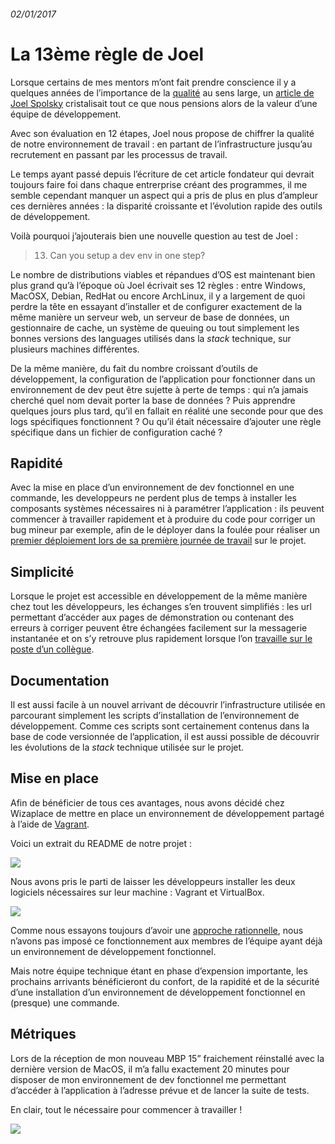 ###### 02/01/2017

# La 13ème règle de Joel

Lorsque certains de mes mentors m’ont fait prendre conscience il y a quelques années de l’importance de la [qualité](https://github.com/KuiKui/Blog/blob/master/posts/2012-02-08_La-qualite.md#la-qualit%C3%A9) au sens large, un [article de Joel Spolsky](https://www.joelonsoftware.com/2000/08/09/the-joel-test-12-steps-to-better-code/) cristalisait tout ce que nous pensions alors de la valeur d’une équipe de développement.


Avec son évaluation en 12 étapes, Joel nous propose de chiffrer la qualité de notre environnement de travail : en partant de l’infrastructure jusqu’au recrutement en passant par les processus de travail.


Le temps ayant passé depuis l’écriture de cet article fondateur qui devrait toujours faire foi dans chaque entrerprise créant des programmes, il me semble cependant manquer un aspect qui a pris de plus en plus d’ampleur ces dernières années : la disparité croissante et l’évolution rapide des outils de développement.


Voilà pourquoi j’ajouterais bien une nouvelle question au test de Joel :


>  13. Can you setup a dev env in one step?


Le nombre de distributions viables et répandues d’OS est maintenant bien plus grand qu’à l’époque où Joel écrivait ses 12 règles : entre Windows, MacOSX, Debian, RedHat ou encore ArchLinux, il y a largement de quoi perdre la tête en essayant d’installer et de configurer exactement de la même manière un serveur web, un serveur de base de données, un gestionnaire de cache, un système de queuing ou tout simplement les bonnes versions des languages utilisés dans la _stack_ technique, sur plusieurs machines différentes.


De la même manière, du fait du nombre croissant d’outils de développement, la configuration de l’application pour fonctionner dans un environnement de dev peut être sujette à perte de temps : qui n’a jamais cherché quel nom devait porter la base de données ? Puis apprendre quelques jours plus tard, qu’il en fallait en réalité une seconde pour que des logs spécifiques fonctionnent ? Ou qu’il était nécessaire d’ajouter une règle spécifique dans un fichier de configuration caché ?


## Rapidité

Avec la mise en place d’un environnement de dev fonctionnel en une commande, les developpeurs ne perdent plus de temps à installer les composants systèmes nécessaires ni à paramétrer l’application : ils peuvent commencer à travailler rapidement et à produire du code pour corriger un bug mineur par exemple, afin de le déployer dans la foulée pour réaliser un [premier déploiement lors de sa première journée de travail](http://blog.crowdcast.io/engineers-ship-code-on-day-1/) sur le projet.


## Simplicité

Lorsque le projet est accessible en développement de la même manière chez tout les développeurs, les échanges s’en trouvent simplifiés : les url permettant d’accéder aux pages de démonstration ou contenant des erreurs à corriger peuvent être échangées facilement sur la messagerie instantanée et on s’y retrouve plus rapidement lorsque l’on [travaille sur le poste d’un collègue](https://developer.atlassian.com/blog/2015/05/try-pair-programming/).


## Documentation

Il est aussi facile à un nouvel arrivant de découvrir l’infrastructure utilisée en parcourant simplement les scripts d’installation de l’environnement de développement. Comme ces scripts sont certainement contenus dans la base de code versionnée de l’application, il est aussi possible de découvrir les évolutions de la _stack_ technique utilisée sur le projet.


## Mise en place

Afin de bénéficier de tous ces avantages, nous avons décidé chez Wizaplace de mettre en place un environnement de développement partagé à l’aide de [Vagrant](https://www.vagrantup.com/).


Voici un extrait du README de notre projet :


![](https://user-images.githubusercontent.com/748924/77312613-9a0b1080-6d02-11ea-8898-8891b94e0e4f.png)


Nous avons pris le parti de laisser les développeurs installer les deux logiciels nécessaires sur leur machine : Vagrant et VirtualBox.


![](https://user-images.githubusercontent.com/748924/77312615-9aa3a700-6d02-11ea-8662-76856d671b62.png)


Comme nous essayons toujours d’avoir une [approche rationnelle](http://mnapoli.fr/approaching-coding-style-rationally/), nous n’avons pas imposé ce fonctionnement aux membres de l’équipe ayant déjà un environnement de développement fonctionnel.


Mais notre équipe technique étant en phase d’expension importante, les prochains arrivants bénéficieront du confort, de la rapidité et de la sécurité d’une installation d’un environnement de développement fonctionnel en (presque) une commande.


## Métriques

Lors de la réception de mon nouveau MBP 15” fraichement réinstallé avec la dernière version de MacOS, il m’a fallu exactement 20 minutes pour disposer de mon environnement de dev fonctionnel me permettant d’accéder à l’application à l’adresse prévue et de lancer la suite de tests.


En clair, tout le nécessaire pour commencer à travailler !


![](https://user-images.githubusercontent.com/748924/77311949-68457a00-6d01-11ea-890c-653025137ec1.gif)

